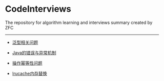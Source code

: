 # CodeInterviews

The repository for algorithm learning and interviews summary created by ZFC

----------------

- [泛型相关问题](/notebook/Java/泛型.md)

- [Java的错误与异常机制](/notebook/Java/错误与异常.md)

- [操作幂等性问题](/notebook/Database/幂等性.md)

- [lrucache内存替换](/notebook/LruCache/Lru.md)
